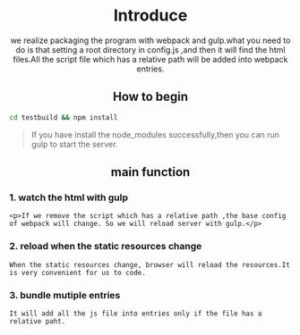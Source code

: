 <div align="center">
  <h1>Introduce</h1>
  <p>we realize packaging the program with webpack and gulp.what you need to do is that setting a root directory in config.js ,and then it will find the html files.All the script file which has a relative path will be added into webpack entries.<p>
</div>

<h2 align="center">How to begin</h2>

```bash
cd testbuild && npm install
```

> If you have install the node_modules successfully,then you can run gulp to start the server.

<h2 align="center">main function</h2>

### 1. watch the html with gulp
	<p>If we remove the script which has a relative path ,the base config of webpack will change. So we will reload server with gulp.</p>

### 2. reload when the static resources change
	When the static resources change, browser will reload the resources.It is very convenient for us to code.

### 3. bundle mutiple entries
	It will add all the js file into entries only if the file has a relative paht.